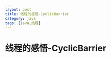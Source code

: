 ```yaml
---
layout: post
title: 线程的感悟-CyclicBarrier
category: java
tags: [java,线程]
---
```


# 线程的感悟-CyclicBarrier #

